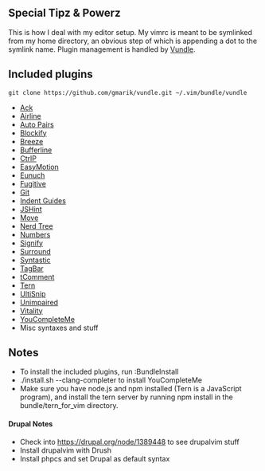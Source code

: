 ## Special Tipz & Powerz
This is how I deal with my editor setup. My vimrc is meant to be symlinked from my 
home directory, an obvious step of which is appending a dot to the symlink 
name. Plugin management is handled by [Vundle](https://github.com/gmarik/vundle).

## Included plugins
```
git clone https://github.com/gmarik/vundle.git ~/.vim/bundle/vundle
```

* [Ack](http://github.com/mileszs/ack.vim)
* [Airline](http://github.com/bling/vim-airline)
* [Auto Pairs](http://github.com/jiangmiao/auto-pairs)
* [Blockify](http://github.com/mhinz/vim-blockify)
* [Breeze](http://github.com/gcmt/breeze.vim)
* [Bufferline](http://github.com/bling/vim-bufferline)
* [CtrlP](http://github.com/kien/ctrlp.vim.git)
* [EasyMotion](http://github.com/Lokaltog/vim-easymotion)
* [Eunuch](http://github.com/tpope/vim-eunuch)
* [Fugitive](http://github.com/tpope/vim-fugitive)
* [Git](http://github.com/tpope/vim-git)
* [Indent Guides](http://github.com/nathanaelkane/vim-indent-guides)
* [JSHint](http://github.com/walm/jshint.vim)
* [Move](http://github.com/matze/vim-move)
* [Nerd Tree](http://github.com/scrooloose/nerdtree)
* [Numbers](http://github.com/myusuf3/numbers.vim)
* [Signify](http://github.com/mhinz/vim-signify)
* [Surround](http://github.com/tpope/vim-surround)
* [Syntastic](http://github.com/scrooloose/syntastic)
* [TagBar](http://github.com/majutsushi/tagbar)
* [tComment](http://github.com/tomtom/tcomment_vim)
* [Tern](http://github.com/marijnh/tern_for_vim)
* [UltiSnip](http://github.com/SirVer/ultisnips)
* [Unimpaired](http://github.com/tpope/vim-unimpaired)
* [Vitality](http://github.com/sjl/vitality.vim)
* [YouCompleteMe](http://github.com/Valloric/YouCompleteMe)
* Misc syntaxes and stuff

## Notes
* To install the included plugins, run :BundleInstall
* ./install.sh --clang-completer to install YouCompleteMe
* Make sure you have node.js and npm installed (Tern is a JavaScript program), 
  and install the tern server by running npm install in the 
  bundle/tern_for_vim directory.

#### Drupal Notes
* Check into https://drupal.org/node/1389448 to see drupalvim stuff
* Install drupalvim with Drush
* Install phpcs and set Drupal as default syntax
